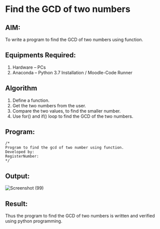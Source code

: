 # Find the GCD of two numbers

## AIM:
To write a program to find the GCD of two numbers using function.

## Equipments Required:
1. Hardware – PCs
2. Anaconda – Python 3.7 Installation / Moodle-Code Runner

## Algorithm
1. Define a function.
2. Get the two numbers from the user.
3. Compare the two values, to find the smaller number.
4. Use for() and if() loop to find the GCD of the two numbers.

## Program:
```
/*
Program to find the gcd of two number using function.
Developed by: 
RegisterNumber:  
*/
```

## Output:
![Screenshot (99)](https://github.com/drgbhuvaneswari/GCD-of-two-numbers/assets/150009432/7b8a0637-8f47-4119-ac4d-c32b23bf84ca)



## Result:
Thus the program to find the GCD of two numbers is written and verified using python programming.

